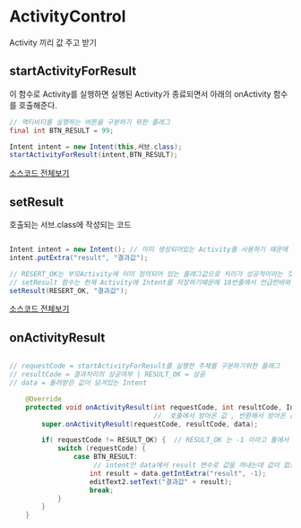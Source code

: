 # ActivityControl
Activity 끼리 값 주고 받기

## startActivityForResult 
이 함수로 Activity를 실행하면 실행된 Activity가 종료되면서 아래의 onActivity 함수를 호출해준다.
```java
// 액티비티를 실행하는 버튼을 구분하기 위한 플래그 
final int BTN_RESULT = 99;

Intent intent = new Intent(this,서브.class);
startActivityForResult(intent,BTN_RESULT);
```
[소스코드 전체보기](https://github.com/daaa08/ActivityControl/blob/master/app/src/main/java/com/example/da08/activitycontrol/MainActivity.java)


## setResult

호출되는 서브.class에 작성되는 코드
```java

Intent intent = new Intent(); // 이미 생성되어있는 Activity를 사용하기 때문에 Context를 필요로하지 않는다.
intent.putExtra("result", "결과값");

// RESERT_OK는 부모Activity에 이미 정의되어 있는 플래그값으로 처리가 성공적이라는 것을 의미함.
// setResult 함수는 현재 Activity에 Intent를 저장하기때문에 18번줄에서 언급한바와 같이 Context를 따로 필요로하지 않음.
setResult(RESERT_OK, "결과값");

```
[소스코드 전체보기](https://github.com/daaa08/ActivityControl/blob/master/app/src/main/java/com/example/da08/activitycontrol/SubActivity.java)

## onActivityResult

```java

// requestCode = startActivityForResult를 실행한 주체를 구분하기위한 플래그 
// resultCode = 결과처리의 성공여부 | RESULT_OK = 성공
// data = 돌려받은 값이 담겨있는 Intent

    @Override
    protected void onActivityResult(int requestCode, int resultCode, Intent data) {  // 결과값이 담겨온다
                                    //  호출에서 받아온 값 , 반환해서 받아온 값
        super.onActivityResult(requestCode, resultCode, data);

        if( requestCode != RESULT_OK) {  // RESULT_OK 는 -1 이라고 툴에서 이미 정해둔 것
            switch (requestCode) {
                case BTN_RESULT:
                     // intent안 data에서 result 변수로 값을 꺼내는데 값이 없을 경우 디폴트값으로 -1을 사용한다
                    int result = data.getIntExtra("result", -1);
                    editText2.setText("결과값" + result);
                    break;
            }
        }
    }
```

